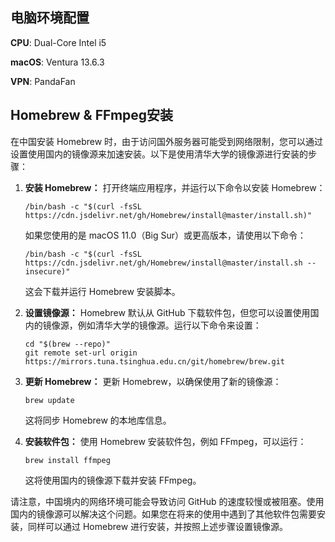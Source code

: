 ## 电脑环境配置

**CPU**: Dual-Core Intel i5

**macOS**: Ventura 13.6.3

**VPN**: PandaFan

## Homebrew & FFmpeg安装

在中国安装 Homebrew 时，由于访问国外服务器可能受到网络限制，您可以通过设置使用国内的镜像源来加速安装。以下是使用清华大学的镜像源进行安装的步骤：

1. **安装 Homebrew：** 打开终端应用程序，并运行以下命令以安装 Homebrew：

   ```
   /bin/bash -c "$(curl -fsSL https://cdn.jsdelivr.net/gh/Homebrew/install@master/install.sh)"
   ```

   如果您使用的是 macOS 11.0（Big Sur）或更高版本，请使用以下命令：

   ```
   /bin/bash -c "$(curl -fsSL https://cdn.jsdelivr.net/gh/Homebrew/install@master/install.sh --insecure)"
   ```

   这会下载并运行 Homebrew 安装脚本。

2. **设置镜像源：** Homebrew 默认从 GitHub 下载软件包，但您可以设置使用国内的镜像源，例如清华大学的镜像源。运行以下命令来设置：

   ```
   cd "$(brew --repo)"
   git remote set-url origin https://mirrors.tuna.tsinghua.edu.cn/git/homebrew/brew.git
   ```

3. **更新 Homebrew：** 更新 Homebrew，以确保使用了新的镜像源：

   ```
   brew update
   ```

   这将同步 Homebrew 的本地库信息。

4. **安装软件包：** 使用 Homebrew 安装软件包，例如 FFmpeg，可以运行：

   ```
   brew install ffmpeg
   ```

   这将使用国内的镜像源下载并安装 FFmpeg。

请注意，中国境内的网络环境可能会导致访问 GitHub 的速度较慢或被阻塞。使用国内的镜像源可以解决这个问题。如果您在将来的使用中遇到了其他软件包需要安装，同样可以通过 Homebrew 进行安装，并按照上述步骤设置镜像源。